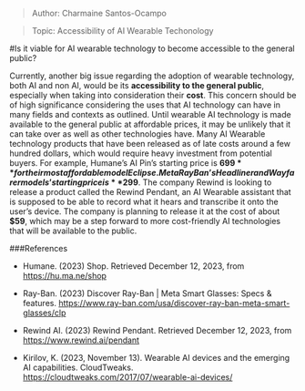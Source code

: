 >Author: Charmaine Santos-Ocampo

>Topic: Accessibility of AI Wearable Techonology

#Is it viable for AI wearable technology to become accessible to the general public?

Currently, another big issue regarding the adoption of wearable technology, both AI and non AI, would be its **accessibility to the general public**, especially when taking into consideration their **cost**. This concern should be of high significance considering the uses that AI technology can have in many fields and contexts as outlined. Until wearable AI technology is made available to the general public at affordable prices, it may be unlikely that it can take over as well as other technologies have.
Many AI Wearable technology products that have been released as of late costs around a few hundred dollars, which would require heavy investment from potential buyers. 
For example, Humane’s AI Pin’s starting price is **$699** for their most affordable model Eclipse.
Meta Ray Ban’s Headliner and Wayfarer models’ starting price is **$299**.
The company Rewind is looking to release a product called the Rewind Pendant, an AI Wearable assistant that is supposed to be able to record what it hears and transcribe it onto the user’s device. The company is planning to release it at the cost of about **$59**, which may be a step forward to more cost-friendly AI technologies that will be available to the public.

###References

- Humane. (2023) Shop. Retrieved December 12, 2023, from https://hu.ma.ne/shop

- Ray-Ban. (2023) Discover Ray-Ban | Meta Smart Glasses: Specs & features. https://www.ray-ban.com/usa/discover-ray-ban-meta-smart-glasses/clp

- Rewind AI. (2023) Rewind Pendant. Retrieved December 12, 2023, from https://www.rewind.ai/pendant 

- Kirilov, K. (2023, November 13). Wearable AI devices and the emerging AI capabilities. CloudTweaks. https://cloudtweaks.com/2017/07/wearable-ai-devices/ 